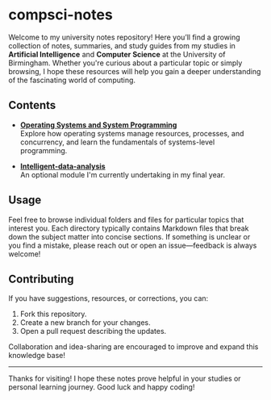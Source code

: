 # compsci-notes

Welcome to my university notes repository! Here you’ll find a growing collection of notes, summaries, and study guides from my studies in **Artificial Intelligence** and **Computer Science** at the University of Birmingham. Whether you're curious about a particular topic or simply browsing, I hope these resources will help you gain a deeper understanding of the fascinating world of computing.

## Contents

- **[Operating Systems and System Programming](./notes/Operating-systems-and-system-programming)**  
  Explore how operating systems manage resources, processes, and concurrency, and learn the fundamentals of systems-level programming.

- **[Intelligent-data-analysis](./notes/Intelligent-data-analysis)**  
  An optional module I'm currently undertaking in my final year.

## Usage

Feel free to browse individual folders and files for particular topics that interest you. Each directory typically contains Markdown files that break down the subject matter into concise sections. If something is unclear or you find a mistake, please reach out or open an issue—feedback is always welcome!

## Contributing

If you have suggestions, resources, or corrections, you can:
1. Fork this repository.
2. Create a new branch for your changes.
3. Open a pull request describing the updates.

Collaboration and idea-sharing are encouraged to improve and expand this knowledge base!

---

Thanks for visiting! I hope these notes prove helpful in your studies or personal learning journey. Good luck and happy coding!
